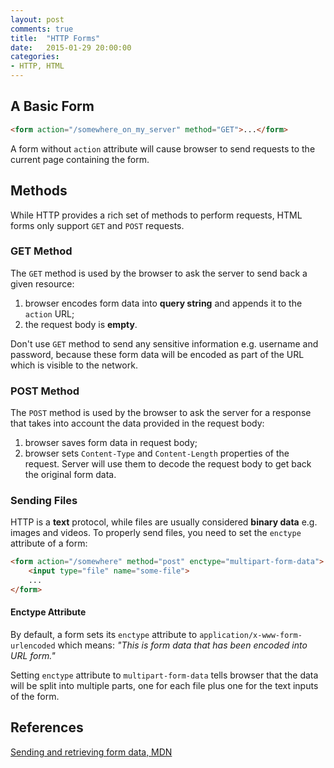 ```yaml
---
layout: post
comments: true
title:  "HTTP Forms"
date:   2015-01-29 20:00:00
categories:
- HTTP, HTML
---
```


## A Basic Form

```html
<form action="/somewhere_on_my_server" method="GET">...</form>
```

A form without `action` attribute will cause browser to send requests to the current page containing the form.

## Methods

While HTTP provides a rich set of methods to perform requests, HTML forms only support `GET` and `POST` requests.

### GET Method

The `GET` method is used by the browser to ask the server to send back a given resource:
1. browser encodes form data into **query string** and appends it to the `action` URL;
2. the request body is **empty**.

Don't use `GET` method to send any sensitive information e.g. username and password, because these form data will be encoded as part of the URL which is visible to the network.

### POST Method
 
The `POST` method is used by the browser to ask the server for a response that takes into account the data provided in the request body:
1. browser saves form data in request body;
2. browser sets `Content-Type` and `Content-Length` properties of the request. Server will use them to decode the request body to get back the original form data. 

### Sending Files

HTTP is a **text** protocol, while files are usually considered **binary data** e.g. images and videos. To properly send files, you need to set the `enctype` attribute of a form: 

``` html
<form action="/somewhere" method="post" enctype="multipart-form-data">
	<input type="file" name="some-file">
	...
</form>
```

#### Enctype Attribute

By default, a form sets its `enctype` attribute to `application/x-www-form-urlencoded` which means: *"This is form data that has been encoded into URL form."*

Setting `enctype` attribute to `multipart-form-data` tells browser that the data will be split into multiple parts, one for each file plus one for the text inputs of the form.
 
## References

[Sending and retrieving form data, MDN](https://developer.mozilla.org/en-US/docs/Web/Guide/HTML/Forms/Sending_and_retrieving_form_data)
